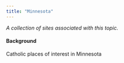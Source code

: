 ```yaml
---
title: "Minnesota"
---
```



*A collection of sites associated with this topic.*

#### Background

Catholic places of interest in Minnesota


